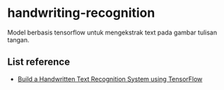 # handwriting-recognition
Model berbasis tensorflow untuk mengekstrak text pada gambar tulisan tangan. 

## List reference
- [Build a Handwritten Text Recognition System using TensorFlow](https://towardsdatascience.com/build-a-handwritten-text-recognition-system-using-tensorflow-2326a3487cd5)